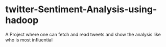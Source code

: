 # twitter-Sentiment-Analysis-using-hadoop
A Project where one can fetch and read tweets and show the analysis like who is most influential
